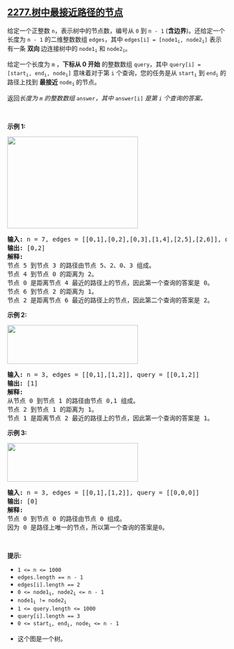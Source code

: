 ## [2277.树中最接近路径的节点](https://leetcode.cn/problems/closest-node-to-path-in-tree/)
<p>给定一个正整数 <code>n</code>，表示树中的节点数，编号从 <code>0</code> 到 <code>n - 1</code> (<strong>含边界</strong>)。还给定一个长度为 <code>n - 1</code> 的二维整数数组 <code>edges</code>，其中&nbsp;<code>edges[i] = [node1<sub>i</sub>, node2<sub>i</sub>]</code> 表示有一条&nbsp;<strong>双向&nbsp;</strong>边连接树中的 <code>node1<sub>i</sub></code> 和 <code>node2<sub>i</sub></code>。</p>

<p>给定一个长度为 <code>m</code>&nbsp;，<strong>下标从 0 开始</strong>&nbsp;的整数数组 <code>query</code>，其中 <code>query[i] = [start<sub>i</sub>, end<sub>i</sub>, node<sub>i</sub>]</code>&nbsp;意味着对于第 <code>i</code> 个查询，您的任务是从 <code>start<sub>i</sub></code> 到 <code>end<sub>i</sub></code> 的路径上找到&nbsp;<strong>最接近</strong> <code>node<sub>i</sub></code><sub>&nbsp;</sub>的节点。</p>

<p>返回<em>长度为 <code>m</code> 的整数数组 </em><code>answer</code><em>，其中 </em><code>answer[i]</code>&nbsp;<em>是第 <code>i</code> 个查询的答案。</em></p>

<p>&nbsp;</p>

<p><strong class="example">示例 1:</strong></p>
<img src="https://assets.leetcode.com/uploads/2022/05/14/image-20220514132158-1.png" style="width: 300px; height: 211px;" />
<pre>
<strong>输入:</strong> n = 7, edges = [[0,1],[0,2],[0,3],[1,4],[2,5],[2,6]], query = [[5,3,4],[5,3,6]]
<strong>输出:</strong> [0,2]
<strong>解释:</strong>
节点 5 到节点 3 的路径由节点 5、2、0、3 组成。
节点 4 到节点 0 的距离为 2。
节点 0 是距离节点 4 最近的路径上的节点，因此第一个查询的答案是 0。
节点 6 到节点 2 的距离为 1。
节点 2 是距离节点 6 最近的路径上的节点，因此第二个查询的答案是 2。
</pre>

<p><strong class="example">示例 2:</strong></p>
<img src="https://assets.leetcode.com/uploads/2022/05/14/image-20220514132318-2.png" style="width: 300px; height: 89px;" />
<pre>
<strong>输入:</strong> n = 3, edges = [[0,1],[1,2]], query = [[0,1,2]]
<strong>输出:</strong> [1]
<strong>解释:</strong>
从节点 0 到节点 1 的路径由节点 0,1 组成。
节点 2 到节点 1 的距离为 1。
节点 1 是距离节点 2 最近的路径上的节点，因此第一个查询的答案是 1。
</pre>

<p><strong class="example">示例 3:</strong></p>
<img src="https://assets.leetcode.com/uploads/2022/05/14/image-20220514132333-3.png" style="width: 300px; height: 89px;" />
<pre>
<strong>输入:</strong> n = 3, edges = [[0,1],[1,2]], query = [[0,0,0]]
<strong>输出:</strong> [0]
<strong>解释:</strong>
节点 0 到节点 0 的路径由节点 0 组成。
因为 0 是路径上唯一的节点，所以第一个查询的答案是0。</pre>

<p>&nbsp;</p>

<p><strong>提示:</strong></p>

<ul>
	<li><code>1 &lt;= n &lt;= 1000</code></li>
	<li><code>edges.length == n - 1</code></li>
	<li><code>edges[i].length == 2</code></li>
	<li><code>0 &lt;= node1<sub>i</sub>, node2<sub>i</sub> &lt;= n - 1</code></li>
	<li><code>node1<sub>i</sub> != node2<sub>i</sub></code></li>
	<li><code>1 &lt;= query.length &lt;= 1000</code></li>
	<li><code>query[i].length == 3</code></li>
	<li><code>0 &lt;= start<sub>i</sub>, end<sub>i</sub>, node<sub>i</sub> &lt;= n - 1</code></li>
	<li>
	<p data-group="1-1">这个图是一个树。</p>
	</li>
</ul>

